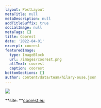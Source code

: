 ```yaml
---
layout: PostLayout
metaTitle: null
metaDescription: null
addTitleSuffix: true
socialImage: null
metaTags: []
title: Coorest
date: '2022-04-01'
excerpt: coorest
featuredImage:
  type: ImageBlock
  url: /images/coorest.png
  altText: coorest
  caption: coorest
bottomSections: []
author: content/data/team/hilary-ouse.json
---
```

![](/images/coorest%20capa.png)

**site: **[coorest.eu](coorest.eu)
